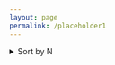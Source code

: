 ```yaml
---
layout: page
permalink: /placeholder1
---
```


<details>
<summary>Sort by N</summary>

<details>
    <summary> N = 1000</summary>
    
        <details>
        <summary>Sort by r0</summary>


        + <details>
            <summary>r0 = 1.2 </summary>


              <details>
                <summary>r1 = 0.0</summary>
                even more text
              </details>
              <details>
                <summary>r1 = 0.1 </summary>
                even more text
              </details>
              <details>
                <summary>r1 = 0.5 </summary>
                even more text
               </details>
           </details>

        + <details>
            <summary>r0 = 5.7 </summary>


              <details>
                <summary>r1 = 0.0</summary>
                even more text
              </details>
              <details>
                <summary>r1 = 0.1 </summary>
                even more text
              </details>
              <details>
                <summary>r1 = 0.5 </summary>
                even more text
               </details>
           </details>

         + <details>
            <summary>r0 = 11.4 </summary>


              <details>
                <summary>r1 = 0.0</summary>
                even more text
              </details>
              <details>
                <summary>r1 = 0.1 </summary>
                even more text
              </details>
              <details>
                <summary>r1 = 0.5 </summary>
                even more text
               </details>
           </details>
        </details>
    </details>
</details>


<details>
<summary>Sort by r0</summary>
.
+ <details>
    <summary>r0= 1.2</summary>
    .
    </details>
</details>

    teste
        <p float="left">

        <img src="{{ site.baseurl }}/images/N1000L80rzero1.2r10.0rtheta0.1.png"  style="width: 300px;"/>

       <img src="{{ site.baseurl }}/images/N1000L80rzero1.2r10.0rtheta0.1.png"  style="width: 300px;"/>

      </p>
           <p align = "center">
      Fig.1 - 4K Mountains Wallpaper
      </p>
     
